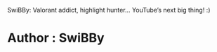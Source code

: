 <p>SwiBBy: Valorant addict, highlight hunter… YouTube’s next big thing! :)</p>

<h1>Author : SwiBBy</h1>
